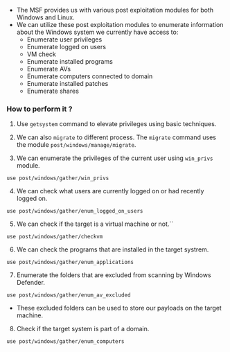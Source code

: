 
+ The MSF provides us with various post exploitation modules for both Windows and Linux.
+ We can utilize these post exploitation modules to enumerate information about the Windows system we currently have access to:
	+ Enumerate user privileges
	+ Enumerate logged on users
	+ VM check
	+ Enumerate installed programs
	+ Enumerate AVs
	+ Enumerate computers connected to domain
	+ Enumerate installed patches
	+ Enumerate shares 

### How to perform it ?

1. Use `getsystem` command to elevate privileges using basic techniques.

2. We can also `migrate` to different process. The `migrate` command uses the module `post/windows/manage/migrate`.

3. We can enumerate the privileges of the current user using `win_privs` module.
```
use post/windows/gather/win_privs
```

4. We can check what users are currently logged on or had recently logged on.
```
use post/windows/gather/enum_logged_on_users
```

5. We can check if the target is a virtual machine or not.``
```
use post/windows/gather/checkvm
```

6. We can check the programs that are installed in the target systrem.
```
use post/windows/gather/enum_applications
```

7. Enumerate the folders that are excluded from scanning by Windows Defender.
```
use post/windows/gather/enum_av_excluded
```
- These excluded folders can be used to store our payloads on the target machine.

8. Check if the target system is part of a domain.
```
use post/windows/gather/enum_computers
```

